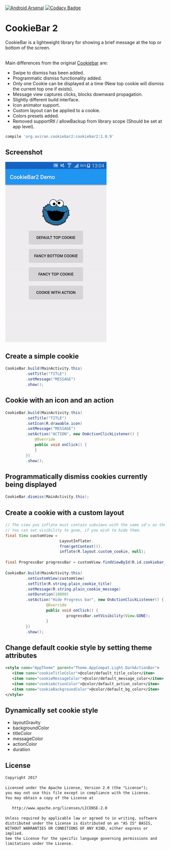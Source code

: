[![Android Arsenal](https://img.shields.io/badge/Android%20Arsenal-CookieBar2-brightgreen.svg?style=flat)](https://android-arsenal.com/details/1/6122) [![Codacy Badge](https://api.codacy.com/project/badge/Grade/6474fc01133444e0b6f615d9b1af8589)](https://www.codacy.com/app/AviranAbady/CookieBar2?utm_source=github.com&utm_medium=referral&utm_content=AviranAbady/CookieBar2&utm_campaign=badger)

CookieBar 2
===============
CookieBar is a lightweight library for showing a brief message at the top or bottom of the screen.<br/><br/>

Main differences from the original <a href="https://github.com/liuguangqiang/CookieBar/">Cookiebar</a> are:

* Swipe to dismiss has been added.
* Programmatic dismiss functionality added.
* Only one Cookie can be displayed at a time (New top cookie will dismiss the current top one if exists).
* Message view captures clicks, blocks downward propagation.
* Slightly different build interface.
* Icon animator support.
* Custom layout can be applied to a cookie.
* Colors presets added.
* Removed supportRtl / allowBackup from library scope (Should be set at app level).

```gradle
compile 'org.aviran.cookiebar2:cookiebar2:1.0.9'
```

## Screenshot
<img src="https://raw.githubusercontent.com/AviranAbady/storage/master/cookiebar2.gif">

## Create a simple cookie
```java
CookieBar.build(MainActivity.this)
         .setTitle("TITLE")
         .setMessage("MESSAGE")
         .show();
```

## Cookie with an icon and an action
```java
CookieBar.build(MainActivity.this)
         .setTitle("TITLE")
         .setIcon(R.drawable.icon)
         .setMessage("MESSAGE")
         .setAction("ACTION", new OnActionClickListener() {
             @Override
             public void onClick() {
             }
         })
         .show();
```

## Programmatically dismiss cookies currently being displayed
```java
CookieBar.dismiss(MainActivity.this);

```


## Create a cookie with a custom layout
```java
// The view you inflate must contain subviews with the same id's as the original layout_cookie.xml
// You can set visibility to gone, if you wish to hide them.
final View customView =
                        LayoutInflater.
                        from(getContext()).
                        inflate(R.layout.custom_cookie, null);

final ProgressBar progressBar = customView.findViewById(R.id.cookiebar_progressbar);

CookieBar.build(MainActivity.this)
         .setCustomView(customView)
         .setTitle(R.string.plain_cookie_title)
         .setMessage(R.string.plain_cookie_message)
         .setDuration(10000)
         .setAction("Hide Progress bar", new OnActionClickListener() {
                  @Override
                  public void onClick() {
                           progressBar.setVisibility(View.GONE);
                  }
         })
         .show();
```

## Change default cookie style by setting theme attributes

```xml
<style name="AppTheme" parent="Theme.AppCompat.Light.DarkActionBar">
   <item name="cookieTitleColor">@color/default_title_color</item>
   <item name="cookieMessageColor">@color/default_message_color</item>
   <item name="cookieActionColor">@color/default_action_color</item>
   <item name="cookieBackgroundColor">@color/default_bg_color</item>
</style>
```

## Dynamically set cookie style
 * layoutGravity
 * backgroundColor
 * titleColor
 * messageColor
 * actionColor
 * duration

## License

    Copyright 2017

    Licensed under the Apache License, Version 2.0 (the "License");
    you may not use this file except in compliance with the License.
    You may obtain a copy of the License at

       http://www.apache.org/licenses/LICENSE-2.0

    Unless required by applicable law or agreed to in writing, software
    distributed under the License is distributed on an "AS IS" BASIS,
    WITHOUT WARRANTIES OR CONDITIONS OF ANY KIND, either express or implied.
    See the License for the specific language governing permissions and
    limitations under the License.
